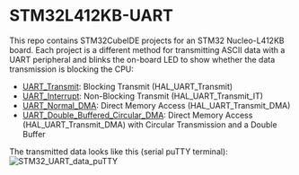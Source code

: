 # STM32L412KB-UART

This repo contains STM32CubeIDE projects for an STM32 Nucleo-L412KB board. Each project is a 
different method for transmitting ASCII data with a UART peripheral and blinks the on-board 
LED to show whether the data transmission is blocking the CPU:

- [UART_Transmit](https://github.com/caite21/STM32L412KB-UART/blob/main/UART_Transmit/Core/Src/main.c): Blocking Transmit (HAL_UART_Transmit)
- [UART_Interrupt](https://github.com/caite21/STM32L412KB-UART/blob/main/UART_Interrupt/Core/Src/main.c): Non-Blocking Transmit (HAL_UART_Transmit_IT)
- [UART_Normal_DMA](https://github.com/caite21/STM32L412KB-UART/blob/main/UART_Normal_DMA/Core/Src/main.c): Direct Memory Access (HAL_UART_Transmit_DMA)
- [UART_Double_Buffered_Circular_DMA](https://github.com/caite21/STM32L412KB-UART/blob/main/UART_Double_Buffered_Circular_DMA/Core/Src/main.c): Direct Memory Access (HAL_UART_Transmit_DMA) with Circular Transmission and a Double Buffer

The transmitted data looks like this (serial puTTY terminal):
![STM32_UART_data_puTTY](https://github.com/user-attachments/assets/d58ab3db-0f8c-4ab9-a68e-00372767e390)
